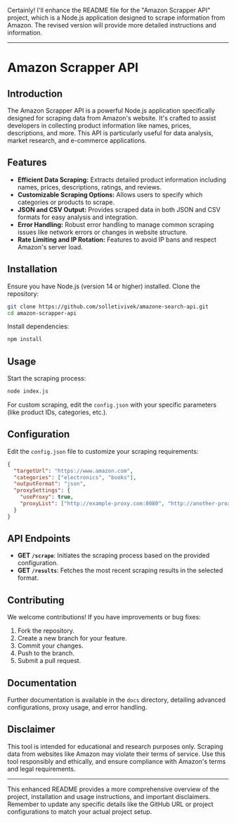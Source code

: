 Certainly! I'll enhance the README file for the "Amazon Scrapper API" project, which is a Node.js application designed to scrape information from Amazon. The revised version will provide more detailed instructions and information.

---

# Amazon Scrapper API

## Introduction

The Amazon Scrapper API is a powerful Node.js application specifically designed for scraping data from Amazon's website. It's crafted to assist developers in collecting product information like names, prices, descriptions, and more. This API is particularly useful for data analysis, market research, and e-commerce applications.

## Features

- **Efficient Data Scraping:** Extracts detailed product information including names, prices, descriptions, ratings, and reviews.
- **Customizable Scraping Options:** Allows users to specify which categories or products to scrape.
- **JSON and CSV Output:** Provides scraped data in both JSON and CSV formats for easy analysis and integration.
- **Error Handling:** Robust error handling to manage common scraping issues like network errors or changes in website structure.
- **Rate Limiting and IP Rotation:** Features to avoid IP bans and respect Amazon's server load.

## Installation

Ensure you have Node.js (version 14 or higher) installed. Clone the repository:

```bash
git clone https://github.com/solletivivek/amazone-search-api.git
cd amazon-scrapper-api
```

Install dependencies:

```bash
npm install
```

## Usage

Start the scraping process:

```bash
node index.js
```

For custom scraping, edit the `config.json` with your specific parameters (like product IDs, categories, etc.).

## Configuration

Edit the `config.json` file to customize your scraping requirements:

```json
{
  "targetUrl": "https://www.amazon.com",
  "categories": ["electronics", "books"],
  "outputFormat": "json",
  "proxySettings": {
    "useProxy": true,
    "proxyList": ["http://example-proxy.com:8080", "http://another-proxy.com:8080"]
  }
}
```

## API Endpoints

- **GET `/scrape`**: Initiates the scraping process based on the provided configuration.
- **GET `/results`**: Fetches the most recent scraping results in the selected format.

## Contributing

We welcome contributions! If you have improvements or bug fixes:

1. Fork the repository.
2. Create a new branch for your feature.
3. Commit your changes.
4. Push to the branch.
5. Submit a pull request.

## Documentation

Further documentation is available in the `docs` directory, detailing advanced configurations, proxy usage, and error handling.

## Disclaimer

This tool is intended for educational and research purposes only. Scraping data from websites like Amazon may violate their terms of service. Use this tool responsibly and ethically, and ensure compliance with Amazon's terms and legal requirements.

---

This enhanced README provides a more comprehensive overview of the project, installation and usage instructions, and important disclaimers. Remember to update any specific details like the GitHub URL or project configurations to match your actual project setup.
